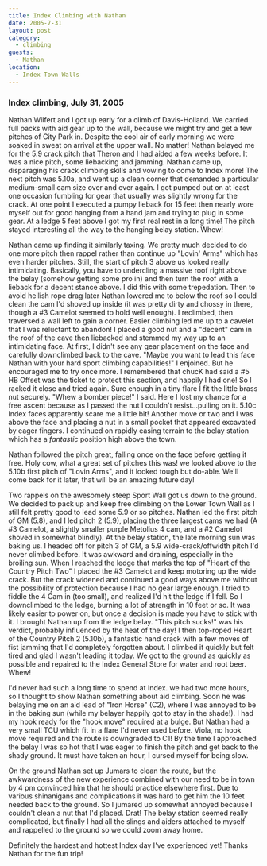 ```yaml
---
title: Index Climbing with Nathan
date: 2005-7-31
layout: post
category:
  - climbing
guests:
  - Nathan
location:
  - Index Town Walls
---
```



### Index climbing, July 31, 2005

Nathan Wilfert and I got up early for a climb of Davis-Holland. We carried full
packs with aid gear up to the wall, because we might try and get a few pitches
of City Park in. Despite the cool air of early morning we were soaked in sweat
on arrival at the upper wall.  No matter! Nathan belayed me for the 5.9 crack
pitch that Theron and I had aided a few weeks before. It was a nice pitch, some
liebacking and jamming. Nathan came up, disparaging his crack climbing skills
and vowing to come to Index more! The next pitch was 5.10a, and went up a clean
corner that demanded a particular medium-small cam size over and over again.  I
got pumped out on at least one occasion fumbling for gear that usually was
slightly wrong for the crack. At one point I executed a pumpy lieback for 15
feet then nearly wore myself out for good hanging from a hand jam and trying to
plug in some gear. At a ledge 5 feet above I got my first real rest in a long
time! The pitch stayed interesting all the way to the hanging belay station.
Whew! 



Nathan came up finding it similarly taxing. We pretty much decided to do one
more pitch then rappel rather than continue up "Lovin' Arms" which has even
harder pitches. Still, the start of pitch 3 above us looked really
intimidating. Basically, you have to undercling a massive roof right above the
belay (somehow getting some pro in) and then turn the roof with a lieback for a
decent stance above. I did this with some trepedation. Then to avoid hellish
rope drag later Nathan lowered me to below the roof so I could clean the cam
I'd shoved up inside (it was pretty dirty and chossy in there, though a #3
Camelot seemed to hold well enough).  I reclimbed, then traversed a wall left
to gain a corner. Easier climbing led me up to a cavelet that I was reluctant
to abandon! I placed a good nut and a "decent" cam in the roof of the cave then
liebacked and stemmed my way up to an intimidating face. At first, I didn't see
any gear placement on the face and carefully downclimbed back to the cave.
"Maybe you want to lead this face Nathan with your hard sport climbing
capabilities!" I enjoined. But he encouraged me to try once more. I remembered
that chucK had said a #5 HB Offset was the ticket to protect this section, and
happily I had one! So I racked it close and tried again. Sure enough in a tiny
flare I fit the little brass nut securely.  "Whew a bomber piece!" I said. Here
I lost my chance for a free ascent because as I passed the nut I couldn't
resist...pulling on it. 5.10c Index faces apparently scare me a little bit!
Another move or two and I was above the face and placing a nut in a small
pocket that appeared excavated by eager fingers. I continued on rapidly easing
terrain to the belay station which has a <i>fantastic</i> position high above
the town.



Nathan followed the pitch great, falling once on the face before getting it
free. Holy cow, what a great set of pitches this was! we looked above to the
5.10b first pitch of "Lovin Arms", and it looked tough but do-able. We'll come
back for it later, that will be an amazing future day!



Two rappels on the awesomely steep Sport Wall got us down to the ground. We
decided to pack up and keep free climbing on the Lower Town Wall as I still
felt pretty good to lead some 5.9 or so pitches. Nathan led the first pitch of
GM (5.8), and I led pitch 2 (5.9), placing the three largest cams we had (A #3
Camelot, a slightly smaller purple Metolius 4 cam, and a #2 Camelot shoved in
somewhat blindly). At the belay station, the late morning sun was baking us.  I
headed off for pitch 3 of GM, a 5.9 wide-crack/offwidth pitch I'd never climbed
before.  It was awkward and draining, especially in the broiling sun. When I
reached the ledge that marks the top of "Heart of the Country Pitch Two" I
placed the #3 Camelot and keep motoring up the wide crack. But the crack
widened and continued a good ways above me without the possibility of
protection because I had no gear large enough.  I tried to fiddle the 4 Cam in
(too small), and realized I'd hit the ledge if I fell. So I downclimbed to the
ledge, burning a lot of strength in 10 feet or so. It was likely easier to
power on, but once a decision is made you have to stick with it. I brought
Nathan up from the ledge belay. "This pitch sucks!" was his verdict, probably
influenced by the heat of the day!  I then top-roped Heart of the Country Pitch
2 (5.10b), a fantastic hand crack with a few moves of fist jamming that I'd
completely forgotten about. I climbed it quickly but felt tired and glad I
wasn't leading it today. We got to the ground as quickly as possible and
repaired to the Index General Store for water and root beer. Whew!



I'd never had such a long time to spend at Index. we had two more hours, so I
thought to show Nathan something about aid climbing. Soon he was belaying me on
an aid lead of "Iron Horse" (C2), where I was annoyed to be in the baking sun
(while my belayer happily got to stay in the shade!).  I had my hook ready for
the "hook move" required at a bulge. But Nathan had a very small TCU which fit
in a flare I'd never used before. Viola, no hook move required and the route is
downgraded to C1! By the time I approached the belay I was so hot that I was
eager to finish the pitch and get back to the shady ground. It must have taken
an hour, I cursed myself for being slow.

On the ground Nathan set up Jumars to clean the route, but the awkwardness of
the new experience combined with our need to be in town by 4 pm convinced him
that he should practice elsewhere first.  Due to various shinanigans and
complications it was hard to get him the 10 feet needed back to the ground. So
I jumared up somewhat annoyed because I couldn't clean a nut that I'd placed.
Drat!  The belay station seemed really complicated, but finally I had all the
slings and aiders attached to myself and rappelled to the ground so we could
zoom away home.

Definitely the hardest and hottest Index day I've experienced yet! Thanks Nathan for the fun trip!

